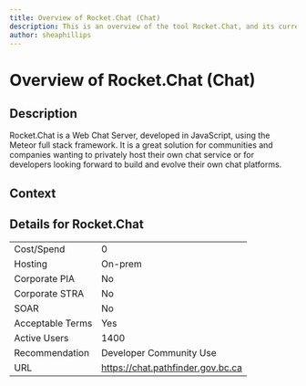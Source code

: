 ```yaml
---
title: Overview of Rocket.Chat (Chat)
description: This is an overview of the tool Rocket.Chat, and its current status  within BC Gov.
author: sheaphillips
---
```


# Overview of Rocket.Chat (Chat)

## Description
Rocket.Chat is a Web Chat Server, developed in JavaScript, using the Meteor full stack framework. It is a great solution for communities and companies wanting to privately host their own chat service or for developers looking forward to build and evolve their own chat platforms.

## Context


##  Details for Rocket.Chat

|   |   |
|---|---|
|Cost/Spend   | 0  |
|Hosting   | On-prem  |
|Corporate PIA   | No  |
|Corporate STRA   | No   |
|SOAR   | No  |
|Acceptable Terms   | Yes  |
|Active Users   | 1400  |
|Recommendation   |  Developer Community Use |
|URL   | https://chat.pathfinder.gov.bc.ca  |
